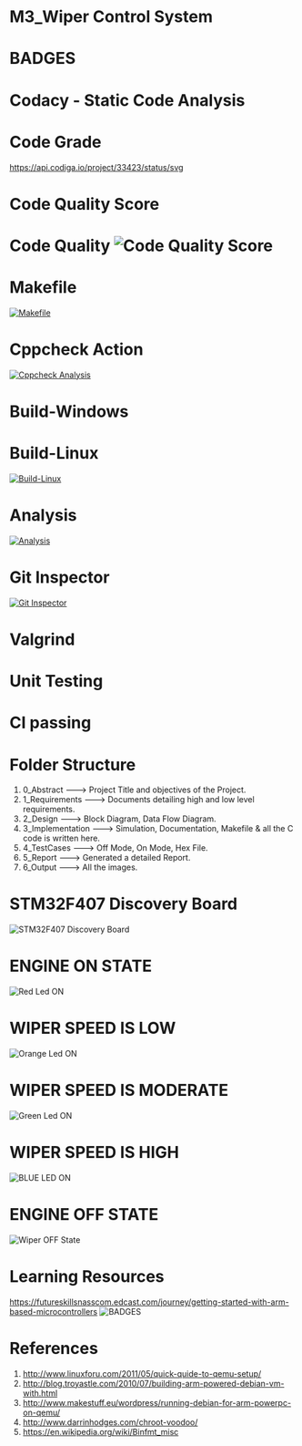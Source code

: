 # M3_Wiper Control System
# BADGES
# Codacy - Static Code Analysis

# Code Grade
https://api.codiga.io/project/33423/status/svg

# Code Quality Score
# Code Quality ![Code Quality Score](https://api.codiga.io/project/33423/score/svg)

# Makefile
[![Makefile](https://github.com/SanjanaGireesh/M3_WiperControlSystem/actions/workflows/Makefile.yml/badge.svg)](https://github.com/SanjanaGireesh/M3_WiperControlSystem/actions/workflows/Makefile.yml)

# Cppcheck Action
[![Cppcheck Analysis](https://github.com/SanjanaGireesh/M3_WiperControlSystem/actions/workflows/Cppcheck_analysis.yml/badge.svg)](https://github.com/SanjanaGireesh/M3_WiperControlSystem/actions/workflows/Cppcheck_analysis.yml)

# Build-Windows

# Build-Linux
[![Build-Linux](https://github.com/SanjanaGireesh/M3_WiperControlSystem/actions/workflows/Build%20on%20Linux.yml/badge.svg)](https://github.com/SanjanaGireesh/M3_WiperControlSystem/actions/workflows/Build%20on%20Linux.yml)

# Analysis
[![Analysis](https://github.com/SanjanaGireesh/M3_WiperControlSystem/actions/workflows/Analysis.yml/badge.svg)](https://github.com/SanjanaGireesh/M3_WiperControlSystem/actions/workflows/Analysis.yml)

# Git Inspector
[![Git Inspector](https://github.com/SanjanaGireesh/M3_WiperControlSystem/actions/workflows/gitinspector.yml/badge.svg)](https://github.com/SanjanaGireesh/M3_WiperControlSystem/actions/workflows/gitinspector.yml)

# Valgrind

# Unit Testing

# CI passing

# Folder Structure
1) 0_Abstract ---> Project Title and objectives of the Project.
2) 1_Requirements ---> Documents detailing high and low level requirements.
3) 2_Design ---> Block Diagram, Data Flow Diagram.
4) 3_Implementation ---> Simulation, Documentation, Makefile & all the C code is written here.
5) 4_TestCases ---> Off Mode, On Mode, Hex File.
6) 5_Report ---> Generated a detailed Report.
7) 6_Output ---> All the images.
 
 # STM32F407 Discovery Board
 ![STM32F407 Discovery Board](https://user-images.githubusercontent.com/101441389/168227631-5f830f6f-ae52-4823-8841-c349651dfba4.PNG)
 # ENGINE ON STATE
![Red Led ON](https://user-images.githubusercontent.com/101441389/168270659-510526cf-8bf6-4916-afe9-c947d4dfa916.png)

# WIPER SPEED IS LOW
![Orange Led ON](https://user-images.githubusercontent.com/101441389/168272110-ba6bdba7-3601-4577-b324-2eb865077862.png)

# WIPER SPEED IS MODERATE
![Green Led ON](https://user-images.githubusercontent.com/101441389/168272380-5c7a8fdb-6ac8-4f0e-b39d-12fd36c119da.png)

# WIPER SPEED IS HIGH
![BLUE LED ON](https://user-images.githubusercontent.com/101441389/168272740-47d01034-eca2-412c-bf74-62f5edad61d9.PNG)

# ENGINE OFF STATE
![Wiper OFF State](https://user-images.githubusercontent.com/101441389/168271807-83ca6e24-7ec2-4a6d-917b-81b59797b88d.PNG)


# Learning Resources
https://futureskillsnasscom.edcast.com/journey/getting-started-with-arm-based-microcontrollers
![BADGES](https://user-images.githubusercontent.com/101441389/168225832-40943e46-4f21-4073-9f60-ccdd557928e9.PNG)

# References
1) http://www.linuxforu.com/2011/05/quick-quide-to-qemu-setup/ 
2) http://blog.troyastle.com/2010/07/building-arm-powered-debian-vm-with.html 
3)  http://www.makestuff.eu/wordpress/running-debian-for-arm-powerpc-on-qemu/ 
4) http://www.darrinhodges.com/chroot-voodoo/ 
5) https://en.wikipedia.org/wiki/Binfmt_misc
